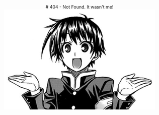 <main id="main" style="text-align: center">
# 404 - Not Found. It wasn't me!
<img src="img/404.jpg">
</main>